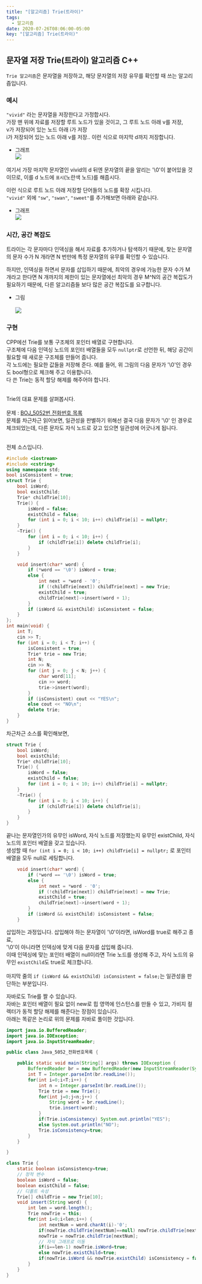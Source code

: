 ```yaml
---
title: "[알고리즘] Trie(트라이)"
tags:
  - 알고리즘
date: 2020-07-26T08:06:00-05:00
key: "[알고리즘] Trie(트라이)"
---
```


## 문자열 저장 Trie(트라이) 알고리즘 C++

<!--more-->

`Trie 알고리즘`은 문자열을 저장하고, 해당 문자열의 저장 유무를 확인할 때 쓰는 알고리즘입니다.<br>

### 예시

`"vivid"` 라는 문자열을 저장한다고 가정합시다.<br>
가장 맨 위에 자료를 저장할 루트 노드가 있을 것이고, 그 루트 노드 아래 v를 저장,<br>
v가 저장되어 있는 노드 아래 i가 저장<br>
i가 저장되어 있는 노드 아래 v를 저장.. 이런 식으로 마지막 d까지 저장합니다.<br>

- 그래프 <br> ![](/assets/images/200726-1.png)

여기서 가장 마지막 문자열인 vivid의 d 뒤엔 문자열의 끝을 알리는 '\0'이 붙어있을 것이므로, 이를 d 노드에 `표시`(노란색 노드)를 해줍시다.<br>

이런 식으로 루트 노드 아래 저장할 단어들의 노드를 확장 시킵니다.<br>
`"vivid"` 외에 `"sw"`, `"swan"`, `"sweet"`를 추가해보면 아래와 같습니다.<br>

- 그래프<br> ![](/assets/images/200726-2.png)

### 시간, 공간 복잡도

트라이는 각 문자마다 인덱싱을 해서 자료를 추가하거나 탐색하기 때문에, 찾는 문자열의 문자 수가 N 개라면 N 번만에 특정 문자열의 유무를 확인할 수 있습니다.<br>

하지만, 인덱싱을 하면서 문자를 삽입하기 때문에, 최악의 경우에 가능한 문자 수가 M 개라고 한다면 N 개까지의 제한이 있는 문자열에선 최악의 경우 M^N의 공간 복잡도가 필요하기 때문에, 다른 알고리즘들 보다 많은 공간 복잡도를 요구합니다.<br>

- 그림 <br><br> ![](/assets/images/200726-3.png)

### 구현

CPP에선 Trie를 보통 구조체의 포인터 배열로 구현합니다.<br>
구조체에 다음 인덱싱 노드의 포인터 배열들을 모두 `nullptr`로 선언한 뒤, 해당 공간이 필요할 때 새로운 구조체를 만들어 줍니다.<br>
각 노드에는 필요한 값들을 저장해 준다. 예를 들어, 위 그림의 다음 문자가 '\0'인 경우도 bool형으로 체크해 주고 이용합니다.<br>
다 쓴 Trie는 동적 할당 해제를 해주어야 합니다.<br><br>

Trie의 대표 문제를 살펴봅시다.<br><br>
문제 : [BOJ_5052번 전화번호 목록](https://www.acmicpc.net/problem/5052)<br>
문제를 차근차근 읽어보면, 일관성을 판별하기 위해선 결국 다음 문자가 '\0' 인 경우로 체크되었는데, 다른 문자도 자식 노드로 갖고 있으면 일관성에 어긋나게 됩니다.<br><br>

전체 소스입니다.<br>

```cpp
#include <iostream>
#include <cstring>
using namespace std;
bool isConsistent = true;
struct Trie {
	bool isWord;
	bool existChild;
	Trie* childTrie[10];
	Trie() {
		isWord = false;
		existChild = false;
		for (int i = 0; i < 10; i++) childTrie[i] = nullptr;
	}
	~Trie() {
		for (int i = 0; i < 10; i++) {
			if (childTrie[i]) delete childTrie[i];
		}
	}

	void insert(char* word) {
		if (*word == '\0') isWord = true;
		else {
			int next = *word - '0';
			if (!childTrie[next]) childTrie[next] = new Trie;
			existChild = true;
			childTrie[next]->insert(word + 1);
		}
		if (isWord && existChild) isConsistent = false;
	}
};
int main(void) {
	int T;
	cin >> T;
	for (int i = 0; i < T; i++) {
		isConsistent = true;
		Trie* trie = new Trie;
		int N;
		cin >> N;
		for (int j = 0; j < N; j++) {
			char word[11];
			cin >> word;
			trie->insert(word);
		}
		if (isConsistent) cout << "YES\n";
		else cout << "NO\n";
		delete trie;
	}
}
```

차근차근 소스를 확인해보면,<br>

```cpp
struct Trie {
	bool isWord;
	bool existChild;
	Trie* childTrie[10];
	Trie() {
		isWord = false;
		existChild = false;
		for (int i = 0; i < 10; i++) childTrie[i] = nullptr;
	}
	~Trie() {
		for (int i = 0; i < 10; i++) {
			if (childTrie[i]) delete childTrie[i];
		}
	}
}
```

끝나는 문자열인가의 유무인 isWord, 자식 노드를 저장했는지 유무인 existChild, 자식 노드의 포인터 배열을 갖고 있습니다.<br>
생성할 때 `for (int i = 0; i < 10; i++) childTrie[i] = nullptr;` 로 포인터 배열을 모두 null로 세팅합니다.<br>

```cpp
	void insert(char* word) {
		if (*word == '\0') isWord = true;
		else {
			int next = *word - '0';
			if (!childTrie[next]) childTrie[next] = new Trie;
			existChild = true;
			childTrie[next]->insert(word + 1);
		}
		if (isWord && existChild) isConsistent = false;
	}
```

삽입하는 과정입니다. 삽입해야 하는 문자열이 '\0'이라면, isWord를 true로 해주고 종료,<br>
'\0'이 아니라면 인덱싱에 맞게 다음 문자를 삽입해 줍니다.<br>
이때 인덱싱에 맞는 포인터 배열이 null이라면 Trie 노드를 생성해 주고, 자식 노드의 유무인 `existChild`도 true로 체크합니다.<br><br>
마지막 줄의 `if (isWord && existChild) isConsistent = false;`는 일관성을 판단하는 부분입니다.<br>

자바로도 Trie를 짤 수 있습니다.<br>
자바는 포인터 배열이 필요 없이 new로 힙 영역에 인스턴스를 만들 수 있고, 가비지 컬렉터가 동적 할당 해제를 해준다는 장점이 있습니다.<br>
아래는 똑같은 논리로 위의 문제를 자바로 풀이한 것입니다.<br>

```java
import java.io.BufferedReader;
import java.io.IOException;
import java.io.InputStreamReader;

public class Java_5052_전화번호목록 {

	public static void main(String[] args) throws IOException {
		BufferedReader br = new BufferedReader(new InputStreamReader(System.in));
		int T = Integer.parseInt(br.readLine());
		for(int i=0;i<T;i++) {
			int n = Integer.parseInt(br.readLine());
			Trie trie = new Trie();
			for(int j=0;j<n;j++) {
				String word = br.readLine();
				trie.insert(word);
			}
			if(Trie.isConsistency) System.out.println("YES");
			else System.out.println("NO");
			Trie.isConsistency=true;
		}
	}

}

class Trie {
	static boolean isConsistency=true;
	// 정적 변수
	boolean isWord = false;
	boolean existChild = false;
	// 디폴트 속성
	Trie[] childTrie = new Trie[10];
	void insert(String word) {
		int len = word.length();
		Trie nowTrie = this;
		for(int i=0;i<len;i++) {
			int nextNum = word.charAt(i)-'0';
			if(nowTrie.childTrie[nextNum]==null) nowTrie.childTrie[nextNum] = new Trie();
			nowTrie = nowTrie.childTrie[nextNum];
			// 자식 그래프로 이동
			if(i==len-1) nowTrie.isWord=true;
			else nowTrie.existChild=true;
			if(nowTrie.isWord && nowTrie.existChild) isConsistency = false;
		}
	}
}
```
